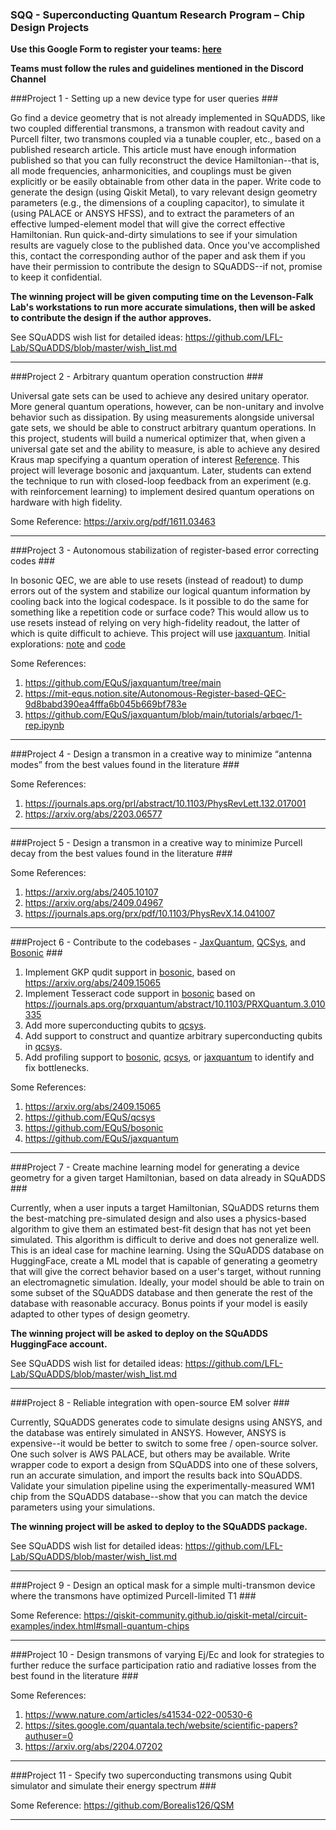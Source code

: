 ### SQQ - Superconducting Quantum Research Program – Chip Design Projects ###

**Use this Google Form to register your teams: [here](https://forms.gle/jFXSV5BjMvsC1Egp6)**

__Teams must follow the rules and guidelines mentioned in the Discord Channel__


###Project 1 - Setting up a new device type for user queries ###

Go find a device geometry that is not already implemented in SQuADDS, like two coupled differential transmons, a transmon with readout cavity and Purcell filter, two transmons coupled via a tunable coupler, etc., based on a published research article. This article must have enough information published so that you can fully reconstruct the device Hamiltonian--that is, all mode frequencies, anharmonicities, and couplings must be given explicitly or be easily obtainable from other data in the paper. Write code to generate the design (using Qiskit Metal), to vary relevant design geometry parameters (e.g., the dimensions of a coupling capacitor), to simulate it (using PALACE or ANSYS HFSS), and to extract the parameters of an effective lumped-element model that will give the correct effective Hamiltonian. Run quick-and-dirty simulations to see if your simulation results are vaguely close to the published data. Once you've accomplished this, contact the corresponding author of the paper and ask them if you have their permission to contribute the design to SQuADDS--if not, promise to keep it confidential.

**The winning project will be given computing time on the Levenson-Falk Lab's workstations to run more accurate simulations, then will be asked to contribute the design if the author approves.**

See SQuADDS wish list for detailed ideas: https://github.com/LFL-Lab/SQuADDS/blob/master/wish_list.md 

---------------------------------------------------------------------------------------------------------

###Project 2 - Arbitrary quantum operation construction ###

Universal gate sets can be used to achieve any desired unitary operator. More general quantum operations, however, can be non-unitary and involve behavior such as dissipation. By using measurements alongside universal gate sets, we should be able to construct arbitrary quantum operations. In this project, students will build a numerical optimizer that, when given a universal gate set and the ability to measure, is able to achieve any desired Kraus map specifying a quantum operation of interest [Reference](https://arxiv.org/pdf/1611.03463). This project will leverage bosonic and jaxquantum.  Later, students can extend the technique to run with closed-loop feedback from an experiment (e.g. with reinforcement learning) to implement desired quantum operations on hardware with high fidelity.

Some Reference: https://arxiv.org/pdf/1611.03463

---------------------------------------------------------------------------------------------------------

###Project 3 - Autonomous stabilization of register-based error correcting codes ###

In bosonic QEC, we are able to use resets (instead of readout) to dump errors out of the system and stabilize our logical quantum information by cooling back into the logical codespace. Is it possible to do the same for something like a repetition code or surface code? This would allow us to use resets instead of relying on very high-fidelity readout, the latter of which is quite difficult to achieve. This project will use [jaxquantum](https://github.com/EQuS/jaxquantum/tree/main).  Initial explorations: [note](https://mit-equs.notion.site/Autonomous-Register-based-QEC-9d8babd390ea4fffa6b045b669bf783e) and [code](https://github.com/EQuS/jaxquantum/blob/main/tutorials/arbqec/1-rep.ipynb)

Some References:
1. https://github.com/EQuS/jaxquantum/tree/main
2. https://mit-equs.notion.site/Autonomous-Register-based-QEC-9d8babd390ea4fffa6b045b669bf783e
3. https://github.com/EQuS/jaxquantum/blob/main/tutorials/arbqec/1-rep.ipynb

---------------------------------------------------------------------------------------------------------

###Project 4 - Design a transmon in a creative way to minimize “antenna modes” from the best values found in the literature ###

Some References:
1. https://journals.aps.org/prl/abstract/10.1103/PhysRevLett.132.017001
2. https://arxiv.org/abs/2203.06577

---------------------------------------------------------------------------------------------------------

###Project 5 - Design a transmon in a creative way to minimize Purcell decay from the best values found in the literature ###

Some References:
1. https://arxiv.org/abs/2405.10107
2. https://arxiv.org/abs/2409.04967
3. https://journals.aps.org/prx/pdf/10.1103/PhysRevX.14.041007

---------------------------------------------------------------------------------------------------------

###Project 6 - Contribute to the codebases - [JaxQuantum](https://github.com/EQuS/jaxquantum), [QCSys](https://github.com/EQuS/qcsys), and [Bosonic](https://github.com/EQuS/bosonic) ###


1. Implement GKP qudit support in [bosonic](https://github.com/EQuS/bosonic), based on https://arxiv.org/abs/2409.15065
2. Implement Tesseract code support in [bosonic](https://github.com/EQuS/bosonic) based on https://journals.aps.org/prxquantum/abstract/10.1103/PRXQuantum.3.010335
3. Add more superconducting qubits to [qcsys](https://github.com/EQuS/qcsys).
4. Add support to construct and quantize arbitrary superconducting qubits in [qcsys](https://github.com/EQuS/qcsys).
5. Add profiling support to [bosonic](https://github.com/EQuS/bosonic), [qcsys](https://github.com/EQuS/qcsys), or [jaxquantum](https://github.com/EQuS/jaxquantum) to identify and fix bottlenecks.

Some References:
1. https://arxiv.org/abs/2409.15065
2. https://github.com/EQuS/qcsys
3. https://github.com/EQuS/bosonic
4. https://github.com/EQuS/jaxquantum

---------------------------------------------------------------------------------------------------------

###Project 7 - Create machine learning model for generating a device geometry for a given target Hamiltonian, based on data already in SQuADDS ###

Currently, when a user inputs a target Hamiltonian, SQuADDS returns them the best-matching pre-simulated design and also uses a physics-based algorithm to give them an estimated best-fit design that has not yet been simulated. This algorithm is difficult to derive and does not generalize well. This is an ideal case for machine learning. Using the SQuADDS database on HuggingFace, create a ML model that is capable of generating a geometry that will give the correct behavior based on a user's target, without running an electromagnetic simulation. Ideally, your model should be able to train on some subset of the SQuADDS database and then generate the rest of the database with reasonable accuracy. Bonus points if your model is easily adapted to other types of design geometry.

**The winning project will be asked to deploy on the SQuADDS HuggingFace account.**

See SQuADDS wish list for detailed ideas: https://github.com/LFL-Lab/SQuADDS/blob/master/wish_list.md 

---------------------------------------------------------------------------------------------------------

###Project 8 - Reliable integration with open-source EM solver ###

Currently, SQuADDS generates code to simulate designs using ANSYS, and the database was entirely simulated in ANSYS. However, ANSYS is expensive--it would be better to switch to some free / open-source solver. One such solver is AWS PALACE, but others may be available. Write wrapper code to export a design from SQuADDS into one of these solvers, run an accurate simulation, and import the results back into SQuADDS. Validate your simulation pipeline using the experimentally-measured WM1 chip from the SQuADDS database--show that you can match the device parameters using your simulations.

**The winning project will be asked to deploy to the SQuADDS package.**

See SQuADDS wish list for detailed ideas: https://github.com/LFL-Lab/SQuADDS/blob/master/wish_list.md 

---------------------------------------------------------------------------------------------------------

###Project 9 - Design an optical mask for a simple multi-transmon device where the transmons have optimized Purcell-limited T1 ###

Some Reference: https://qiskit-community.github.io/qiskit-metal/circuit-examples/index.html#small-quantum-chips 

---------------------------------------------------------------------------------------------------------

###Project 10 - Design transmons of varying Ej/Ec and look for strategies to further reduce the surface participation ratio and radiative losses from the best found in the literature ###

Some References:
1. https://www.nature.com/articles/s41534-022-00530-6
2. https://sites.google.com/quantala.tech/website/scientific-papers?authuser=0
3. https://arxiv.org/abs/2204.07202

---------------------------------------------------------------------------------------------------------

###Project 11 - Specify two superconducting transmons using Qubit simulator and simulate their energy spectrum ###

Some Reference: https://github.com/Borealis126/QSM

---------------------------------------------------------------------------------------------------------
